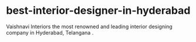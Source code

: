 # best-interior-designer-in-hyderabad
Vaishnavi Interiors the most renowned and leading interior designing company in Hyderabad, Telangana .
